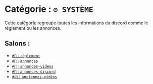 # Catégorie : `⚙ SYSTÈME`
Cette catégorie regroupe toutes les informations du discord 
comme le règlement ou les annonces.

## Salons :
- [`#📖︱règlement`](1_règlement.md)
- [`#📢︱annonces`](2_annonces.md)
- [`#📢︱annonces-videos`](3_annonces-videos.md)
- [`#📢︱annonces-discord`](4_annonces-discord.md)
- [`#🎞︱anciennes-vidéos`](5_anciennes-vidéos.md)
